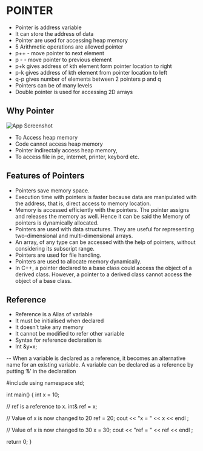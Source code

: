 # POINTER
- Pointer is address variable
- It can store the address of data
- Pointer are used for accessing heap memory
- 5 Arithmetic operations are allowed pointer
- p++ - move pointer to next element
- p - - move pointer to previous element
- p+k gives address of kth element form pointer location to right
- p-k gives address of kth element from pointer location to left
- q-p gives number of elements between 2 pointers p and q
- Pointers can be of many levels
- Double pointer is used for accessing 2D arrays

## Why Pointer

![App Screenshot](https://i.ibb.co/b53YLwZ/whypointer.png)

- To Access heap memory
- Code cannot access heap memory 
- Pointer indirectaly access heap memory, 
- To access file in pc, internet, printer, keybord etc.

## Features of Pointers

- Pointers save memory space.
- Execution time with pointers is faster because data are manipulated with the address, that is, direct access to
  memory location.
- Memory is accessed efficiently with the pointers. The pointer assigns and releases the memory as well. Hence it can be said the Memory of pointers is dynamically allocated.
- Pointers are used with data structures. They are useful for representing two-dimensional and multi-dimensional
arrays.
- An array, of any type can be accessed with the help of pointers, without considering its subscript range.
- Pointers are used for file handling.
- Pointers are used to allocate memory dynamically.
- In C++, a pointer declared to a base class could access the object of a derived class. However, a pointer to a derived class cannot access the object of a base class.

## Reference
- Reference is a Alias of variable
- It must be initialised when declared
- It doesn’t take any memory
- It cannot be modified to refer other variable
- Syntax for reference declaration is 
- Int &y=x;

-- When a variable is declared as a reference, it becomes an alternative name for an existing variable. A variable can be declared as a reference by putting ‘&’ in the declaration

#include<iostream>
using namespace std;

int main()
{
int x = 10;

// ref is a reference to x.
int& ref = x;

// Value of x is now changed to 20
ref = 20;
cout << "x = " << x << endl ;

// Value of x is now changed to 30
x = 30;
cout << "ref = " << ref << endl ;

return 0;
}













